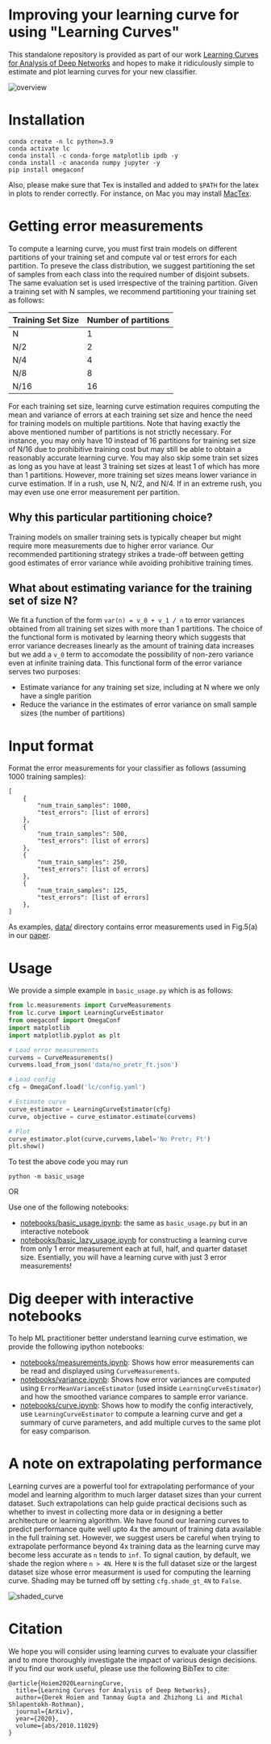 # Improving your learning curve for using "Learning Curves"
This standalone repository is provided as part of our work [Learning Curves for Analysis of Deep Networks](https://arxiv.org/abs/2010.11029?) and hopes to make it ridiculously simple to estimate and plot learning curves for your new classifier. 

![overview](assets/learning_curve_overview.png)

# Installation
```
conda create -n lc python=3.9
conda activate lc
conda install -c conda-forge matplotlib ipdb -y
conda install -c anaconda numpy jupyter -y
pip install omegaconf
```

Also, please make sure that Tex is installed and added to `$PATH` for the latex in plots to render correctly. For instance, on Mac you may install [MacTex](http://www.tug.org/mactex/).

# Getting error measurements
To compute a learning curve, you must first train models on different partitions of your training set and compute val or test errors for each partition. To preseve the class distribution, we suggest partitioning the set of samples from each class into the required number of disjoint subsets. The same evaluation set is used irrespective of the training partition. Given a training set with N samples, we recommend partitioning your training set as follows:


| Training Set Size | Number of partitions |
|-------------------|----------------------|
| N                 | 1                    |
| N/2               | 2                    |
| N/4               | 4                    |
| N/8               | 8                    |
| N/16              | 16                   |


For each training set size, learning curve estimation requires computing the mean and variance of errors at each training set size and hence the need for training models on multiple partitions. Note that having exactly the above mentioned number of partitions is not strictly necessary. For instance, you may only have 10 instead of 16 partitions for training set size of N/16 due to prohibitive training cost but may still be able to obtain a reasonably accurate learning curve. You may also skip some train set sizes as long as you have at least 3 training set sizes at least 1 of which has more than 1 partitions. However, more training set sizes means lower variance in curve estimation. If in a rush, use N, N/2, and N/4. If in an extreme rush, you may even use one error measurement per partition. 

## Why this particular partitioning choice?
Training models on smaller training sets is typically cheaper but might require more measurements due to higher error variance. Our recommended partitioning strategy strikes a trade-off between getting good estimates of error variance while avoiding prohibitive training times.   

## What about estimating variance for the training set of size N?
We fit a function of the form `var(n) = v_0 + v_1 / n` to error variances obtained from all training set sizes with more than 1 partitions. The choice of the functional form is motivated by learning theory which suggests that error variance decreases linearly as the amount of training data increases but we add a `v_0` term to accomodate the possibility of non-zero variance even at infinite training data. This functional form of the error variance serves two purposes:

- Estimate variance for any training set size, including at N where we only have a single parition
- Reduce the variance in the estimates of error variance on small sample sizes (the number of partitions) 

# Input format
Format the error measurements for your classifier as follows (assuming 1000 training samples):
```
[
    {
        "num_train_samples": 1000,
        "test_errors": [list of errors]
    },
    {
        "num_train_samples": 500,
        "test_errors": [list of errors]
    },
    {
        "num_train_samples": 250,
        "test_errors": [list of errors]
    },
    {
        "num_train_samples": 125,
        "test_errors": [list of errors]
    },
]
```
As examples, [data/](data/) directory contains error measurements used in Fig.5(a) in our [paper](https://arxiv.org/abs/2010.11029?).

# Usage
We provide a simple example in `basic_usage.py` which is as follows:
```python
from lc.measurements import CurveMeasurements
from lc.curve import LearningCurveEstimator
from omegaconf import OmegaConf
import matplotlib
import matplotlib.pyplot as plt

# Load error measurements
curvems = CurveMeasurements()
curvems.load_from_json('data/no_pretr_ft.json')

# Load config
cfg = OmegaConf.load('lc/config.yaml')

# Estimate curve
curve_estimator = LearningCurveEstimator(cfg)
curve, objective = curve_estimator.estimate(curvems)

# Plot
curve_estimator.plot(curve,curvems,label='No Pretr; Ft')
plt.show()
```

To test the above code you may run 
```
python -m basic_usage
```

OR 

Use one of the following notebooks: 
- [notebooks/basic_usage.ipynb](notebooks/basic_usage.ipynb): the same as `basic_usage.py` but in an interactive notebook
- [notebooks/basic_lazy_usage.ipynb](notebooks/basic_lazy_usage.ipynb) for constructing a learning curve from only 1 error measurement each at full, half, and quarter dataset size. Esentially, you will have a learning curve with just 3 error measurements!



# Dig deeper with interactive notebooks
To help ML practitioner better understand learning curve estimation, we provide the following ipython notebooks:

- [notebooks/measurements.ipynb](notebooks/measurements.ipynb): Shows how error measurements can be read and displayed using `CurveMeasurements`.
- [notebooks/variance.ipynb](notebooks/variance.ipynb): Shows how error variances are computed using `ErrorMeanVarianceEstimator` (used inside `LearningCurveEstimator`) and how the smoothed variance compares to sample error variance.
- [notebooks/curve.ipynb](notebooks/curve.ipynb): Shows how to modify the config interactively, use `LearningCurveEstimator` to compute a learning curve and get a summary of curve parameters, and add multiple curves to the same plot for easy comparison.

# A note on extrapolating performance
Learning curves are a powerful tool for extrapolating performance of your model and learning algorithm to much larger dataset sizes than your current dataset. Such extrapolations can help guide practical decisions such as whether to invest in collecting more data or in designing a better architecture or learning algorithm. We have found our learning curves to predict performance quite well upto 4x the amount of training data available in the full training set. However, we suggest users be careful when trying to extrapolate performance beyond 4x training data as the learning curve may become less accurate as `n` tends to `inf`. To signal caution, by default, we shade the region where `n > 4N`. Here `N` is the full dataset size or the largest dataset size whose error measurment is used for computing the learning curve. Shading may be turned off by setting `cfg.shade_gt_4N` to `False`. 

![shaded_curve](assets/shaded_curve.png)

# Citation
We hope you will consider using learning curves to evaluate your classifier and to more thoroughly investigate the impact of various design decisions. If you find our work useful, please use the following BibTex to cite:
```
@article{Hoiem2020LearningCurve,
  title={Learning Curves for Analysis of Deep Networks},
  author={Derek Hoiem and Tanmay Gupta and Zhizhong Li and Michal Shlapentokh-Rothman},
  journal={ArXiv},
  year={2020},
  volume={abs/2010.11029}
}
```